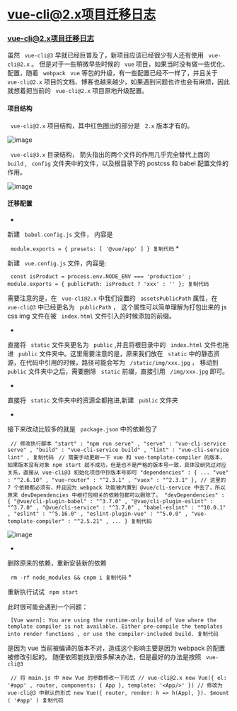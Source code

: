 # vue-cli@2.x项目迁移日志 #

### vue-cli@2.x项目迁移日志 ###

虽然 ` vue-cli@3` 早就已经巨普及了，新项目应该已经很少有人还有使用 ` vue-cli@2.x` 。 但是对于一些稍微早些时候的 ` vue` 项目，如果当时没有做一些优化、配置，随着 ` webpack` ` vue` 等包的升级，有一些配置已经不一样了，并且关于 ` vue-cli@2.x` 项目的文档、博客也越来越少，如果遇到问题也许也会有麻烦，因此就想着把当前的 ` vue-cli@2.x` 项目原地升级配置。

#### 项目结构 ####

` vue-cli@2.x` 项目结构，其中红色圈出的部分是 ` 2.x` 版本才有的。

![image](https://user-gold-cdn.xitu.io/2019/6/5/16b284c1f8629450?imageView2/0/w/1280/h/960/ignore-error/1)

` vue-cli@3.x` 目录结构， 箭头指出的两个文件的作用几乎完全替代上面的 ` build` , ` config` 文件夹中的文件，以及根目录下的 postcss 和 babel 配置文件的作用。

![image](https://user-gold-cdn.xitu.io/2019/6/5/16b284c1f91653d4?imageView2/0/w/1280/h/960/ignore-error/1)

#### 迁移配置 ####

* 

新建 ` babel.config.js` 文件， 内容是

` module.exports = { presets: [ '@vue/app' ] } 复制代码`
* 

新建 ` vue.config.js` 文件，内容是:

` const isProduct = process.env.NODE_ENV === 'production' ; module.exports = { publicPath: isProduct ? 'xxx' : '' }; 复制代码`

需要注意的是，在 ` vue-cli@2.x` 中我们设置的 ` assetsPublicPath` 属性，在 ` vue-cli@3` 中已经更名为 ` publicPath` ， 这个属性可以简单理解为打包出来的 js css img 文件在被 ` index.html` 文件引入的时候添加的前缀。

* 

直接将 ` static` 文件夹更名为 ` public` ,并且将根目录中的 ` index.html` 文件也拖进 ` public` 文件夹中。这里需要注意的是，原来我们放在 ` static` 中的静态资源，在代码中引用的时候，路径可能会写为 ` /static/img/xxx.jpg` ， 移动到 ` public` 文件夹中之后，需要删除 ` static` 前缀，直接引用 ` /img/xxx.jpg` 即可。

* 

直接将 ` static` 文件夹中的资源全都拖进,新建 ` public` 文件夹

* 

接下来改动比较多的就是 ` package.json` 中的依赖包了

` // 修改执行脚本 "start" : "npm run serve" , "serve" : "vue-cli-service serve" , "build" : "vue-cli-service build" , "lint" : "vue-cli-service lint" , 复制代码` ` // 需要手动更新一下 vue 和 vue-template-compiler 的版本，如果版本没有对象 npm start 就不成功，但是也不是严格的版本号一致，具体没研究过对应关系，直接从 vue-cli@3 初始化项目中抄版本号即可 "dependencies" : { ... "vue" : "^2.6.10" , "vue-router" : "^2.3.1" , "vuex" : "^2.3.1" }, // 这里的 7 个依赖都必须有，并且因为 webpack 功能被内置到 @vue/cli-service 中去了，所以原来 devDependencies 中根打包相关的依赖包都可以删除了。 "devDependencies" : { "@vue/cli-plugin-babel" : "^3.7.0" , "@vue/cli-plugin-eslint" : "^3.7.0" , "@vue/cli-service" : "^3.7.0" , "babel-eslint" : "^10.0.1" , "eslint" : "^5.16.0" , "eslint-plugin-vue" : "^5.0.0" , "vue-template-compiler" : "^2.5.21" , ... } 复制代码`

![image](https://user-gold-cdn.xitu.io/2019/6/5/16b284c1f9361e99?imageView2/0/w/1280/h/960/ignore-error/1)

* 

删除原来的依赖，重新安装新的依赖

` rm -rf node_modules && cnpm i 复制代码`
* 

重新执行试试 ` npm start`

此时很可能会遇到一个问题：

` [Vue warn]: You are using the runtime-only build of Vue where the template compiler is not available. Either pre-compile the templates into render functions , or use the compiler-included build. 复制代码`

是因为 vue 当前被编译的版本不对，造成这个影响主要是因为 webpack 的配置被修改引起的。 随便依照能找到很多解决办法，但是最好的办法是按照 ` vue-cli@3`

` // 将 main.js 中 new Vue 的参数修改一下形式 // vue-cli@2.x new Vue({ el: '#app' , router, components: { App }, template: '<App/>' }) // 修改为 vue-cli@3 中默认的形式 new Vue({ router, render: h => h(App), }). $mount ( '#app' ) 复制代码`